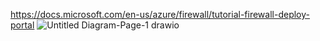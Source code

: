 https://docs.microsoft.com/en-us/azure/firewall/tutorial-firewall-deploy-portal
![Untitled Diagram-Page-1 drawio](https://user-images.githubusercontent.com/67352969/141670671-ae1c610b-da3f-4c90-be21-d967e4072d9f.png)
